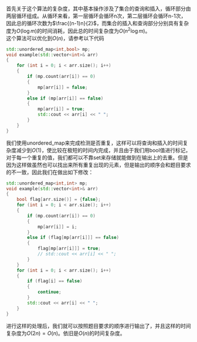 ﻿首先关于这个算法的复杂度，其中基本操作涉及了集合的查询和插入，循环部分由两层循环组成。从循环来看，第一层循环会循环n次，第二层循环会循环n-1次，因此总的循环次数为$\frac{(n-1)n}{2}$，而集合的插入和查询部分分别具有复杂度为$O(\log m)$的时间消耗，因此总的时间复杂度为$O(n^{2}\log m)$。 \
这个算法可以优化到$O(n)$，请参考以下代码
```c++
std::unordered_map<int,bool> mp;
void example(std::vector<int>& arr)
{
    for (int i = 0; i < arr.size(); i++)
    {
        if (mp.count(arr[i]) == 0)
        {
            mp[arr[i]] = false;
        }
        else if (mp[arr[i]] == false)
        {
            mp[arr[i]] = true;
            std::cout << arr[i] << " ";
        }
    }
}
```
我们使用unordered_map来完成检测是否重复，这样可以将查询和插入的时间复杂度减少到$O(1)$，使比较在极短的时间内完成，并且由于我们用bool值进行标记，对于每一个重复的值，我们都可以不靠set来存储就能做到在输出上的去重。但是因为这样做虽然也可以找出来所有重复出现的元素，但是输出的顺序会和题目要求的不一致，因此我们在做出如下修改：
```c++
std::unordered_map<int,int> mp;
void example(std::vector<int>& arr)
{
    bool flag[arr.size()] = {false};
    for (int i = 0; i < arr.size(); i++)
    {
        if (mp.count(arr[i]) == 0)
        {
            mp[arr[i]] = i;
        }
        else if (flag[mp[arr[i]]] == false)
        {
            flag[mp[arr[i]]] = true;
            // std::cout << arr[i] << " ";
        }
    }
    for (int i = 0; i < arr.size(); i++)
    {
        if (flag[i] == false)
        {
            continue;
        }
        std::cout << arr[i] << " ";
    }
}
```
进行这样的处理后，我们就可以按照题目要求的顺序进行输出了，并且这样的时间复杂度为$O(2n) = O(n)$。依旧是$O(n)$的时间复杂度。